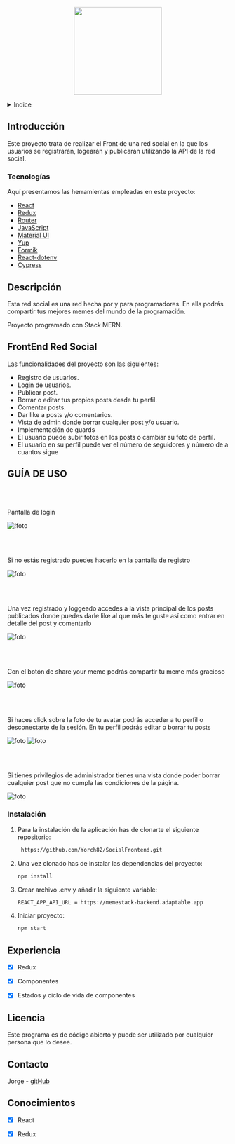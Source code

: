 <!-- LOGO -->

<p align="center">
  <img width="200" height="200" src='./public/assets/logo.png'>
</p>

<!-- INDICE -->
<details>
  <summary>Indice</summary>
  <ol>
    <li>
      <a href="#introducción">Introducción</a>
      <ul>
        <li><a href="#descripción">Tecnologías</a></li>
      </ul>
    </li>
    <li>
      <a href="#descripción-del-proyecto">Descripción del proyecto</a>
      <ul>
        <li><a href="#instalación">Instalación</a></li>
      </ul>
    </li>    
    <li><a href="#licencia">Licencia</a></li>
    <li><a href="#contacto">Contacto</a></li>
    <li><a href="#conocimientos">Conocimientos</a></li>
  </ol>
</details>

<!-- SOBRE EL PROYECTO -->

## Introducción

Este proyecto trata de realizar el Front de una red social en la que los usuarios se registrarán, logearán y publicarán utilizando la API de la red social.


### Tecnologías

Aquí presentamos las herramientas empleadas en este proyecto:

- [React](https://es.reactjs.org/)
- [Redux](https://es.redux.js.org/)
- [Router](https://reactrouter.com/)
- [JavaScript](https://developer.mozilla.org/es/docs/Web/JavaScript)
- [Material UI](https://mui.com)
- [Yup](https://www.npmjs.com/package/yup)
- [Formik](https://formik.org/)
- [React-dotenv](https://www.npmjs.com/package/react-dotenv)
- [Cypress](https://www.cypress.io/)

<!-- DESCRIPCION -->

## Descripción

Esta red social es una red hecha por y para programadores. En ella podrás compartir tus mejores memes del mundo de la programación. 

Proyecto programado con Stack MERN.

## FrontEnd Red Social

Las funcionalidades del proyecto son las siguientes:
- Registro de usuarios.
- Login de usuarios.
- Publicar post.
- Borrar o editar tus propios posts desde tu perfil.
- Comentar posts.
- Dar like a posts y/o comentarios.
- Vista de admin donde borrar cualquier post y/o usuario.
- Implementación de guards
- El usuario puede subir fotos en los posts o cambiar su foto de perfil.
- El usuario en su perfil puede ver el número de seguidores y número de a cuantos sigue


## GUÍA DE USO

<br><br>

Pantalla de login


![!foto]('./public/assets/login.png')


<br><br>

Si no estás registrado puedes hacerlo en la pantalla de registro

![foto](./src/assets/register.png)

<br><br>

Una vez registrado y loggeado accedes a la vista principal de los posts publicados donde puedes darle like al que más te guste así como entrar en detalle del post y comentarlo

![foto](./src/assets/mainpost.png)


<br><br>
 
 Con el botón de share your meme podrás compartir tu meme más gracioso

![foto](./src/assets/post.png)

<br><br>

Si haces click sobre la foto de tu avatar podrás acceder a tu perfil o desconectarte de la sesión. En tu perfil podrás editar o borrar tu posts

![foto](./src/assets/profile1.png)
![foto](./src/assets/profile2.png)

<br><br>

Si tienes privilegios de administrador tienes una vista donde poder borrar cualquier post que no cumpla las condiciones de la página.

![foto](./src/assets/admin.png)



### Instalación

1. Para la instalación de la aplicación has de clonarte el siguiente repositorio:

   ```sh
    https://github.com/Yorch82/SocialFrontend.git
   ```

2. Una vez clonado has de instalar las dependencias del proyecto:
   ```sh
   npm install
   ```
4. Crear archivo .env y añadir la siguiente variable:

    ```sh
    REACT_APP_API_URL = https://memestack-backend.adaptable.app
    ```
3. Iniciar proyecto:
    ```sh
    npm start
   ```
<!-- ROADMAP -->

## Experiencia

- [x] Redux
- [x] Componentes
- [x] Estados y ciclo de vida de componentes


<!-- LICENCIA -->

## Licencia

Este programa es de código abierto y puede ser utilizado por cualquier persona que lo desee.

<!-- CONTACTO -->

## Contacto

Jorge - [gitHub](https://github.com/yorch82)

<!-- CONCOCIMIENTOS -->

## Conocimientos

- [x] React
- [x] Redux

